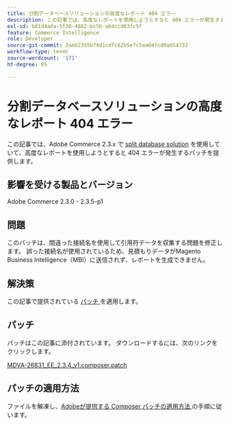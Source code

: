 ```yaml
---
title: 分割データベースソリューションの高度なレポート 404 エラー
description: この記事では、高度なレポートを使用しようとすると 404 エラーが発生する [split database solution] （https://experienceleague.adobe.com/en/docs/commerce-operations/configuration-guide/storage/split-db/multi-master）のAdobe Commerce 2.3.x ユーザー向けのパッチを提供します。
exl-id: b81d4ada-5f38-4882-bc5b-ab4ccd63fc5f
feature: Commerce Intelligence
role: Developer
source-git-commit: 2aeb2355b74d1cdfc62b5e7c5aa04fcd0a654733
workflow-type: tm+mt
source-wordcount: '171'
ht-degree: 0%

---
```


# 分割データベースソリューションの高度なレポート 404 エラー

この記事では、Adobe Commerce 2.3.x で [split database solution](https://experienceleague.adobe.com/en/docs/commerce-operations/configuration-guide/storage/split-db/multi-master) を使用していて、高度なレポートを使用しようとすると 404 エラーが発生するパッチを提供します。

## 影響を受ける製品とバージョン

Adobe Commerce 2.3.0 - 2.3.5-p1

## 問題

このパッチは、間違った接続名を使用して引用符データを収集する問題を修正します。 誤った接続名が使用されているため、見積もりデータがMagento Business Intelligence（MBI）に送信されず、レポートを生成できません。

## 解決策

この記事で提供されている [ パッチ ](assets/MDVA-26831_EE_2.3.4_v1.composer.patch.zip) を適用します。

## パッチ

パッチはこの記事に添付されています。 ダウンロードするには、次のリンクをクリックします。

[MDVA-26831\_EE\_2.3.4\_v1.composer.patch](assets/MDVA-26831_EE_2.3.4_v1.composer.patch.zip)

## パッチの適用方法

ファイルを解凍し、[Adobeが提供する Composer パッチの適用方法 ](/help/how-to/general/how-to-apply-a-composer-patch-provided-by-magento.md) の手順に従います。
